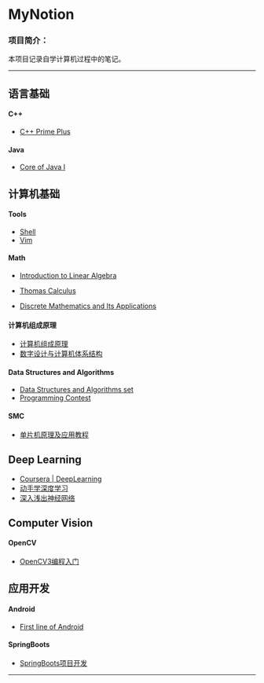 # MyNotion
### 项目简介：
本项目记录自学计算机过程中的笔记。

---

## 语言基础

#### C++

* [C++ Prime Plus](./C++/C++%20Prime%20Plus/C++%20Prime%20Plus)

#### Java

* [Core of Java I](./Java/Java核心思想/Java核心思想)

## 计算机基础

#### Tools

* [Shell](./Linux/Tools/Shell)
* [Vim](./Linux/Tools/Vim)

#### Math 

* [Introduction to Linear Algebra](./Math/Introduction%20to%20Linear%20Algebra)
* [Thomas Calculus]()

* [Discrete Mathematics and Its Applications](./Discrete%20Mathematics/离散数学及其应用/离散数学及其应用)

#### 计算机组成原理

* [计算机组成原理](./计组/计算机组成原理/计算机组成原理)
* [数字设计与计算机体系结构](./计组/数字设计与计算机体系结构/数字设计与计算机体系结构)

#### Data Structures and Algorithms

* [Data Structures and Algorithms set](./Data%20Structures%20and%20Algorithms/Algorithm_set)
* [Programming Contest](./Data%20Structures%20and%20Algorithms/Contest)

#### SMC

* [单片机原理及应用教程](./SCM/单片机原理及应用教程/单片机原理及应用教程)

## Deep Learning

* [Coursera | DeepLearning](./DeepLearning/吴恩达深度学习/吴恩达深度学习)
* [动手学深度学习](./DeepLearning/动手学深度学习)
* [深入浅出神经网络](./DeepLearning/深入浅出图神经网络)

## Computer Vision

#### OpenCV

* [OpenCV3编程入门](./openCV/openCV编程入门/openCV3编程入门)

## 应用开发


#### Android

* [First line of Android](./Android/FIirstLineOfAndroid/第一行代码Android)

#### SpringBoots

* [SpringBoots项目开发]()

---

